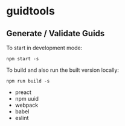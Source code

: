 # guidtools
## Generate / Validate Guids
To start in development mode:
```
npm start -s
```
To build and also run the built version locally:
```
npm run build -s
```
- preact
- npm uuid
- webpack
- babel
- eslint


